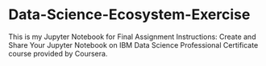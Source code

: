 # Data-Science-Ecosystem-Exercise
This is my Jupyter Notebook for Final Assignment Instructions: Create and Share Your Jupyter Notebook on IBM Data Science Professional Certificate course provided by Coursera.
